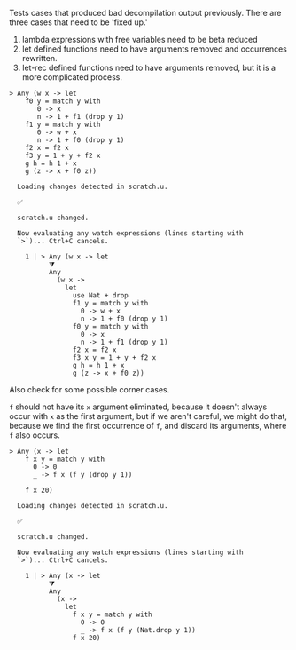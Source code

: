 Tests cases that produced bad decompilation output previously. There
are three cases that need to be 'fixed up.'

1.  lambda expressions with free variables need to be beta reduced
2.  let defined functions need to have arguments removed and
    occurrences rewritten.
3.  let-rec defined functions need to have arguments removed, but
    it is a more complicated process.

``` unison
> Any (w x -> let
    f0 y = match y with
       0 -> x
       n -> 1 + f1 (drop y 1)
    f1 y = match y with
       0 -> w + x
       n -> 1 + f0 (drop y 1)
    f2 x = f2 x
    f3 y = 1 + y + f2 x
    g h = h 1 + x
    g (z -> x + f0 z))
```

``` ucm
  Loading changes detected in scratch.u.

  ✅
  
  scratch.u changed.
  
  Now evaluating any watch expressions (lines starting with
  `>`)... Ctrl+C cancels.

    1 | > Any (w x -> let
          ⧩
          Any
            (w x ->
              let
                use Nat + drop
                f1 y = match y with
                  0 -> w + x
                  n -> 1 + f0 (drop y 1)
                f0 y = match y with
                  0 -> x
                  n -> 1 + f1 (drop y 1)
                f2 x = f2 x
                f3 x y = 1 + y + f2 x
                g h = h 1 + x
                g (z -> x + f0 z))

```

Also check for some possible corner cases.

`f` should not have its `x` argument eliminated, because it doesn't
always occur with `x` as the first argument, but if we aren't careful,
we might do that, because we find the first occurrence of `f`, and
discard its arguments, where `f` also occurs.

``` unison
> Any (x -> let
    f x y = match y with
      0 -> 0
      _ -> f x (f y (drop y 1))

    f x 20)
```

``` ucm
  Loading changes detected in scratch.u.

  ✅
  
  scratch.u changed.
  
  Now evaluating any watch expressions (lines starting with
  `>`)... Ctrl+C cancels.

    1 | > Any (x -> let
          ⧩
          Any
            (x ->
              let
                f x y = match y with
                  0 -> 0
                  _ -> f x (f y (Nat.drop y 1))
                f x 20)

```
